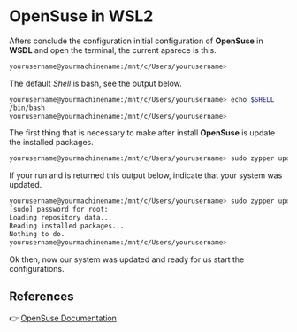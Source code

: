 # OpenSuse in WSL2

Afters conclude the configuration initial configuration of **OpenSuse** in **WSDL** and open the terminal, the current aparece is this.

```bash
yourusername@yourmachinename:/mnt/c/Users/yourusername>
```

The default *Shell* is bash, see the output below.

```bash
yourusername@yourmachinename:/mnt/c/Users/yourusername> echo $SHELL
/bin/bash
yourusername@yourmachinename:/mnt/c/Users/yourusername>
```
The first thing that is necessary to make after install **OpenSuse** is update the installed packages.

```bash
yourusername@yourmachinename:/mnt/c/Users/yourusername> sudo zypper update
```
If your run and is returned this output below, indicate that your system was updated.

```bash
yourusername@yourmachinename:/mnt/c/Users/yourusername> sudo zypper update
[sudo] password for root:
Loading repository data...
Reading installed packages...
Nothing to do.
yourusername@yourmachinename:/mnt/c/Users/yourusername>
```

Ok then, now our system was updated and ready for us start the configurations.



## References

:point_right: [OpenSuse Documentation](https://doc.opensuse.org/)
